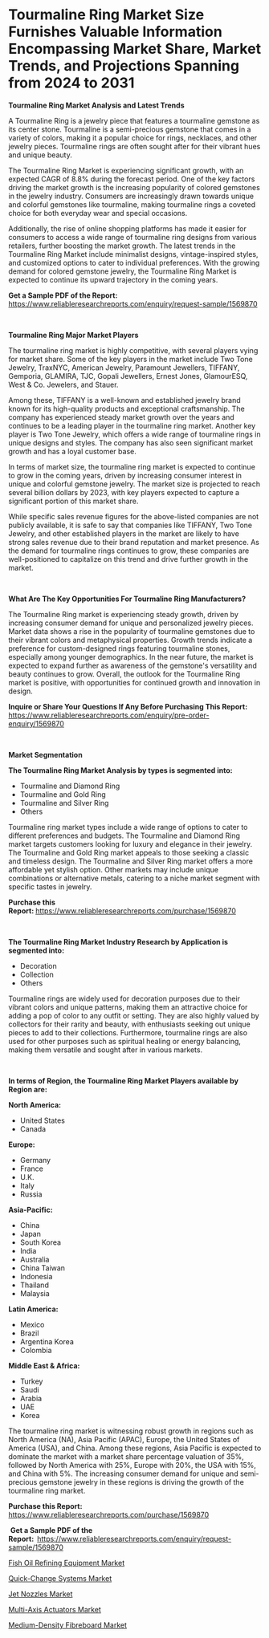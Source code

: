 <p><h1>Tourmaline Ring Market Size Furnishes Valuable Information Encompassing Market Share, Market Trends, and Projections Spanning from 2024 to 2031</h1></p><p><strong>Tourmaline Ring Market Analysis and Latest Trends</strong></p>
<p><p>A Tourmaline Ring is a jewelry piece that features a tourmaline gemstone as its center stone. Tourmaline is a semi-precious gemstone that comes in a variety of colors, making it a popular choice for rings, necklaces, and other jewelry pieces. Tourmaline rings are often sought after for their vibrant hues and unique beauty.</p><p>The Tourmaline Ring Market is experiencing significant growth, with an expected CAGR of 8.8% during the forecast period. One of the key factors driving the market growth is the increasing popularity of colored gemstones in the jewelry industry. Consumers are increasingly drawn towards unique and colorful gemstones like tourmaline, making tourmaline rings a coveted choice for both everyday wear and special occasions.</p><p>Additionally, the rise of online shopping platforms has made it easier for consumers to access a wide range of tourmaline ring designs from various retailers, further boosting the market growth. The latest trends in the Tourmaline Ring Market include minimalist designs, vintage-inspired styles, and customized options to cater to individual preferences. With the growing demand for colored gemstone jewelry, the Tourmaline Ring Market is expected to continue its upward trajectory in the coming years.</p></p>
<p><strong>Get a Sample PDF of the Report:&nbsp;</strong> <a href="https://www.reliableresearchreports.com/enquiry/request-sample/1569870">https://www.reliableresearchreports.com/enquiry/request-sample/1569870</a></p>
<p>&nbsp;</p>
<p><strong>Tourmaline Ring Major Market Players</strong></p>
<p><p>The tourmaline ring market is highly competitive, with several players vying for market share. Some of the key players in the market include Two Tone Jewelry, TraxNYC, American Jewelry, Paramount Jewellers, TIFFANY, Gemporia, GLAMIRA, TJC, Gopali Jewellers, Ernest Jones, GlamourESQ, West & Co. Jewelers, and Stauer.</p><p>Among these, TIFFANY is a well-known and established jewelry brand known for its high-quality products and exceptional craftsmanship. The company has experienced steady market growth over the years and continues to be a leading player in the tourmaline ring market. Another key player is Two Tone Jewelry, which offers a wide range of tourmaline rings in unique designs and styles. The company has also seen significant market growth and has a loyal customer base.</p><p>In terms of market size, the tourmaline ring market is expected to continue to grow in the coming years, driven by increasing consumer interest in unique and colorful gemstone jewelry. The market size is projected to reach several billion dollars by 2023, with key players expected to capture a significant portion of this market share.</p><p>While specific sales revenue figures for the above-listed companies are not publicly available, it is safe to say that companies like TIFFANY, Two Tone Jewelry, and other established players in the market are likely to have strong sales revenue due to their brand reputation and market presence. As the demand for tourmaline rings continues to grow, these companies are well-positioned to capitalize on this trend and drive further growth in the market.</p></p>
<p>&nbsp;</p>
<p><strong>What Are The Key Opportunities For Tourmaline Ring Manufacturers?</strong></p>
<p><p>The Tourmaline Ring market is experiencing steady growth, driven by increasing consumer demand for unique and personalized jewelry pieces. Market data shows a rise in the popularity of tourmaline gemstones due to their vibrant colors and metaphysical properties. Growth trends indicate a preference for custom-designed rings featuring tourmaline stones, especially among younger demographics. In the near future, the market is expected to expand further as awareness of the gemstone's versatility and beauty continues to grow. Overall, the outlook for the Tourmaline Ring market is positive, with opportunities for continued growth and innovation in design.</p></p>
<p><strong>Inquire or Share Your Questions If Any Before Purchasing This Report:</strong> <a href="https://www.reliableresearchreports.com/enquiry/pre-order-enquiry/1569870">https://www.reliableresearchreports.com/enquiry/pre-order-enquiry/1569870</a></p>
<p>&nbsp;</p>
<p><strong>Market Segmentation</strong></p>
<p><strong>The Tourmaline Ring Market Analysis by types is segmented into:</strong></p>
<p><ul><li>Tourmaline and Diamond Ring</li><li>Tourmaline and Gold Ring</li><li>Tourmaline and Silver Ring</li><li>Others</li></ul></p>
<p><p>Tourmaline ring market types include a wide range of options to cater to different preferences and budgets. The Tourmaline and Diamond Ring market targets customers looking for luxury and elegance in their jewelry. The Tourmaline and Gold Ring market appeals to those seeking a classic and timeless design. The Tourmaline and Silver Ring market offers a more affordable yet stylish option. Other markets may include unique combinations or alternative metals, catering to a niche market segment with specific tastes in jewelry.</p></p>
<p><strong>Purchase this Report:&nbsp;</strong><a href="https://www.reliableresearchreports.com/purchase/1569870">https://www.reliableresearchreports.com/purchase/1569870</a></p>
<p>&nbsp;</p>
<p><strong>The Tourmaline Ring Market Industry Research by Application is segmented into:</strong></p>
<p><ul><li>Decoration</li><li>Collection</li><li>Others</li></ul></p>
<p><p>Tourmaline rings are widely used for decoration purposes due to their vibrant colors and unique patterns, making them an attractive choice for adding a pop of color to any outfit or setting. They are also highly valued by collectors for their rarity and beauty, with enthusiasts seeking out unique pieces to add to their collections. Furthermore, tourmaline rings are also used for other purposes such as spiritual healing or energy balancing, making them versatile and sought after in various markets.</p></p>
<p>&nbsp;</p>
<p><strong>In terms of Region, the Tourmaline Ring Market Players available by Region are:</strong></p>
<p>
    <p> <strong> North America: </strong>
        <ul>
            <li>United States</li>
            <li>Canada</li>
        </ul>
        </p> 
    <p> <strong> Europe: </strong>
        <ul>
            <li>Germany</li>
            <li>France</li>
            <li>U.K.</li>
            <li>Italy</li>
            <li>Russia</li>
        </ul>
        </p> 
    <p> <strong> Asia-Pacific: </strong>
        <ul>
            <li>China</li>
            <li>Japan</li>
            <li>South Korea</li>
            <li>India</li>
            <li>Australia</li>
            <li>China Taiwan</li>
            <li>Indonesia</li>
            <li>Thailand</li>
            <li>Malaysia</li>
        </ul>
        </p> 
    <p> <strong> Latin America: </strong>
        <ul>
            <li>Mexico</li>
            <li>Brazil</li>
            <li>Argentina Korea</li>
            <li>Colombia</li>
        </ul>
        </p> 
    <p> <strong> Middle East & Africa: </strong>
        <ul>
            <li>Turkey</li>
            <li>Saudi</li>
            <li>Arabia</li>
            <li>UAE</li>
            <li>Korea</li>
        </ul>
    </p>
    </p>
<p><p>The tourmaline ring market is witnessing robust growth in regions such as North America (NA), Asia Pacific (APAC), Europe, the United States of America (USA), and China. Among these regions, Asia Pacific is expected to dominate the market with a market share percentage valuation of 35%, followed by North America with 25%, Europe with 20%, the USA with 15%, and China with 5%. The increasing consumer demand for unique and semi-precious gemstone jewelry in these regions is driving the growth of the tourmaline ring market.</p></p>
<p><strong>Purchase this Report: </strong><a href="https://www.reliableresearchreports.com/purchase/1569870">https://www.reliableresearchreports.com/purchase/1569870</a></p>
<p>&nbsp;<strong>Get a Sample PDF of the Report:&nbsp;&nbsp;</strong><a href="https://www.reliableresearchreports.com/enquiry/request-sample/1569870">https://www.reliableresearchreports.com/enquiry/request-sample/1569870</a></p>
<p><strong></strong></p>
<p><p><a href="https://issuu.com/reportprime-2/docs/fish-oil-refining-equipment-market-size-2030.pptx">Fish Oil Refining Equipment Market</a></p><p><a href="https://github.com/biheemgalvinlouises6hokrh3h/Market-Research-Report-List-1/blob/main/quick-change-systems-market.md">Quick-Change Systems Market</a></p><p><a href="https://github.com/mabutironaldo/Market-Research-Report-List-3/blob/main/jet-nozzles-market.md">Jet Nozzles Market</a></p><p><a href="https://github.com/bentleemidoriestelle7o/Market-Research-Report-List-1/blob/main/multi-axis-actuators-market.md">Multi-Axis Actuators Market</a></p><p><a href="https://issuu.com/reportprime-2/docs/medium-density-fibreboard-market-size-2030.pptx">Medium-Density Fibreboard Market</a></p></p>